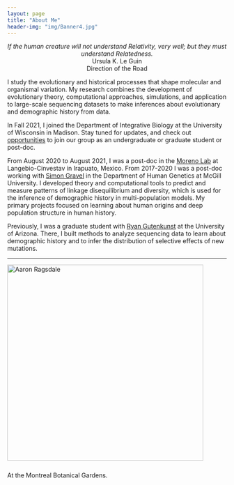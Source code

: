 ```yaml
---
layout: page
title: "About Me"
header-img: "img/Banner4.jpg"
---
```


<p style="text-align: center"><i>If the human creature will not understand Relativity, very  well; but they must understand Relatedness.</i><br>
Ursula K. Le Guin<br>Direction of the Road
</p>

I study the evolutionary and historical processes that shape molecular and organismal
variation. My research combines the development of evolutionary theory, computational
approaches, simulations, and application to large-scale sequencing datasets to make
inferences about evolutionary and demographic history from data.

In Fall 2021, I joined the Department of Integrative Biology at the University
of Wisconsin in Madison. Stay tuned for updates, and check out
[opportunities](2_opportunities.html) to join our group as an undergraduate or
graduate student or post-doc.

From August 2020 to August 2021, I was a post-doc in the [Moreno
Lab](http://www.morenolab.org/) at Langebio-Cinvestav in Irapuato, Mexico. From
2017-2020 I was a post-doc working with [Simon
Gravel](http://simongravel.lab.mcgill.ca/Home.html) in the Department of Human
Genetics at McGill University. I developed theory and computational tools to
predict and measure patterns of linkage disequilibrium and diversity, which is
used for the inference of demographic history in multi-population models. My
primary projects focused on learning about human origins and deep population
structure in human history. 

Previously, I was a graduate student with [Ryan
Gutenkunst](http://gutengroup.mcb.arizona.edu/) at the University of Arizona.
There, I built methods to analyze sequencing data to learn about demographic
history and to infer the distribution of selective effects of new mutations.

___

<div style="float: center; padding-right: 25px; padding-bottom: 25px">
	<a href="http://apragsdale.github.io/img/AboutMe_pic.jpg"><img src="/img/AboutMe_pic.jpg" width="450" alt="Aaron Ragsdale" onclick="_gaq.push(['_trackEvent', 'IMGs', 'Image', 'Ironman']);" /></a>
</div>
At the Montreal Botanical Gardens.
